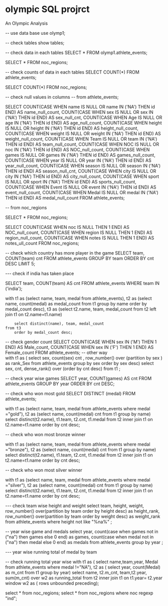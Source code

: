 # olympic SQL projrct
An Olympic Analysis






-- use data base
use olymp1;

-- check tables
show tables;

-- check data in each tables
SELECT 
    *
FROM
    olymp1.athlete_events;

SELECT 
    *
FROM
    noc_regions;

-- check counts of data in each tables
SELECT 
    COUNT(*)
FROM
    athlete_events;

SELECT 
    COUNT(*)
FROM
    noc_regions;

-- check null values in columns
-- from athlete_events;

SELECT 
    COUNT(CASE
        WHEN name IS NULL OR name IN ('NA') THEN id
    END) AS name_null_count,
    COUNT(CASE
        WHEN sex IS NULL OR sex IN ('NA') THEN id
    END) AS sex_null_cnt,
    COUNT(CASE
        WHEN Age IS NULL OR age IN ('NA') THEN id
    END) AS age_null_count,
    COUNT(CASE
        WHEN height IS NULL OR height IN ('NA') THEN id
    END) AS height_null_count,
    COUNT(CASE
        WHEN weight IS NULL OR weight IN ('NA') THEN id
    END) AS weight_null_count,
    COUNT(CASE
        WHEN Team IS NULL OR team IN ('NA') THEN id
    END) AS team_null_count,
    COUNT(CASE
        WHEN NOC IS NULL OR noc IN ('NA') THEN id
    END) AS NOC_null_count,
    COUNT(CASE
        WHEN games IS NULL OR games IN ('NA') THEN id
    END) AS games_null_count,
    COUNT(CASE
        WHEN year IS NULL OR year IN ('NA') THEN id
    END) AS year_null_count,
    COUNT(CASE
        WHEN season IS NULL OR season IN ('NA') THEN id
    END) AS season_null_cnt,
    COUNT(CASE
        WHEN city IS NULL OR city IN ('NA') THEN id
    END) AS city_null_count,
    COUNT(CASE
        WHEN sport IS NULL OR sport IN ('NA') THEN id
    END) AS sports_null_count,
    COUNT(CASE
        WHEN Event IS NULL OR event IN ('NA') THEN id
    END) AS event_null_count,
    COUNT(CASE
        WHEN Medal IS NULL OR medal IN ('NA') THEN id
    END) AS medal_null_count
FROM
    athlete_events;


-- from noc_regions

SELECT 
    *
FROM
    noc_regions;

SELECT 
    COUNT(CASE
        WHEN noc IS NULL THEN 1
    END) AS NOC_null_count,
    COUNT(CASE
        WHEN region IS NULL THEN 1
    END) AS region_null_count,
    COUNT(CASE
        WHEN notes IS NULL THEN 1
    END) AS notes_ull_count
FROM
    noc_regions;

-- check which country has more player in the game
SELECT 
    team, COUNT(team) cnt
FROM
    athlete_events
GROUP BY team
ORDER BY cnt DESC
LIMIT 5;

--- check if india has taken place

SELECT 
    team, COUNT(team) AS cnt
FROM
    athlete_events
WHERE
    team IN ('india');

with t1 
as 
	(select name, team, medal 
	from athlete_events),
t2 
as 
	(select name,  count(medal) as medal_count 
	from t1 group by name order by  medal_count  desc),
t3 
as 
	(select t2.name, team, medal_count 
	from t2 left join t1 on t2.name=t1.name)
    
		select distinct(name), team, medal_count 
	from t3 
		order by medal_count desc;

-- check gender count
SELECT 
    COUNT(CASE
        WHEN sex IN ('M') THEN 1
    END) AS Male_count,
    COUNT(CASE
        WHEN sex IN ('F') THEN 1
    END) AS Female_count
FROM
    athlete_events;
 -- other way   
with t1 as ( 
	select sex, count(sex) cnt , row_number() over (partition by sex  ) 
    as rank_Sex from athlete_events group by sex order by sex desc)
select sex, cnt, dense_rank() over (order by cnt desc) from t1 ;

-- check year wise games 
SELECT 
    year, COUNT(games) AS cnt
FROM
    athlete_events
GROUP BY year
ORDER BY cnt DESC;


-- check who won most gold
SELECT DISTINCT
    (medal)
FROM
    athlete_events;


with t1 as (select name, team, medal from athlete_events where medal ="gold"),
t2 as (select name, count(medal) cnt from t1  group by name)
select distinct(t2.name), t1.team, t2.cnt, t1.medal from t2 inner join t1 on t2.name=t1.name order by cnt desc;

-- check who won most bronze winner 

with t1 as (select name, team, medal from athlete_events where medal ="bronze"),
t2 as (select name, count(medal) cnt from t1  group by name)
select distinct(t2.name), t1.team, t2.cnt, t1.medal from t2 inner join t1 on t2.name=t1.name order by cnt desc;


-- check who won most silver winner 

with t1 as (select name, team, medal from athlete_events where medal ="silver"),
t2 as (select name, count(medal) cnt from t1  group by name)
select distinct(t2.name), t1.team, t2.cnt, t1.medal from t2 inner join t1 on t2.name=t1.name order by cnt desc;

--- check team wise height and weight
select team, height, weight, 
row_number() over(partition by team order by height desc) as height_rank,
row_number() over(partition by team order by weight desc) as weight_rank
from athlete_events where height not like "%na%" ;


-- year wise game and medals 
select year, 
count(case when games not in ("na") then games else 0 end) as games,
count(case when medal not in ("na") then medal else 0 end) as medals
from athlete_events group by year ;

--- year wise running total of medal by team

-- check running total year wise 
with t1 as (
select name,team,year, Medal  from athlete_events where medal !="NA"),
t2 as (
select year, count(Medal) as m_cnt from t1 group by year)
select name, t2.m_cnt,  team,t2.year, sum(m_cnt) over w2 as 
running_total from t2 inner join t1 on t1.year= t2.year
window w2 as ( rows unbounded preceding);


select * from noc_regions;
select * from noc_regions where noc regexp "ind";





